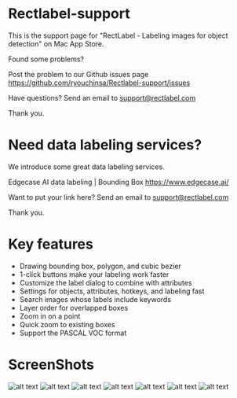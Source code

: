 # Rectlabel-support
This is the support page for "RectLabel - Labeling images for object detection" on Mac App Store.

Found some problems?

Post the problem to our Github issues page
https://github.com/ryouchinsa/Rectlabel-support/issues

Have questions? Send an email to support@rectlabel.com

Thank you.

# Need data labeling services?
We introduce some great data labeling services.

Edgecase AI data labeling | Bounding Box https://www.edgecase.ai/

Want to put your link here? Send an email to support@rectlabel.com

Thank you.

# Key features
- Drawing bounding box, polygon, and cubic bezier
- 1-click buttons make your labeling work faster
- Customize the label dialog to combine with attributes
- Settings for objects, attributes, hotkeys, and labeling fast
- Search images whose labels include keywords
- Layer order for overlapped boxes
- Zoom in on a point
- Quick zoom to existing boxes
- Support the PASCAL VOC format

# ScreenShots
![alt text](https://static.rectlabel.com/waysify_app/img/draw.jpg?)
![alt text](https://static.rectlabel.com/waysify_app/img/edit_points.jpg?)
![alt text](https://static.rectlabel.com/waysify_app/img/1-click.jpg?)
![alt text](https://static.rectlabel.com/waysify_app/img/dialog.jpg?)
![alt text](https://static.rectlabel.com/waysify_app/img/objects.jpg?)
![alt text](https://static.rectlabel.com/waysify_app/img/search.jpg?)
![alt text](https://static.rectlabel.com/waysify_app/img/focus.jpg?)
